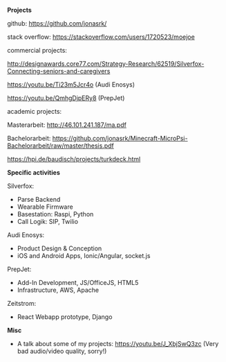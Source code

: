 **Projects**

github: https://github.com/jonasrk/

stack overflow: https://stackoverflow.com/users/1720523/moejoe

commercial projects:

http://designawards.core77.com/Strategy-Research/62519/Silverfox-Connecting-seniors-and-caregivers

https://youtu.be/Ti23m5Jcr4o (Audi Enosys)

https://youtu.be/QmhgDjpERy8 (PrepJet)

academic projects:

Masterarbeit: http://46.101.241.187/ma.pdf

Bachelorarbeit: https://github.com/jonasrk/Minecraft-MicroPsi-Bachelorarbeit/raw/master/thesis.pdf

https://hpi.de/baudisch/projects/turkdeck.html

**Specific activities**

Silverfox:
- Parse Backend
- Wearable Firmware
- Basestation: Raspi, Python
- Call Logik: SIP, Twilio

Audi Enosys:
- Product Design & Conception
- iOS and Android Apps, Ionic/Angular, socket.js

PrepJet:
- Add-In Development, JS/OfficeJS, HTML5
- Infrastructure, AWS, Apache

Zeitstrom:
- React Webapp prototype, Django

**Misc**

- A talk about some of my projects: https://youtu.be/J_XbjSwQ3zc (Very bad audio/video quality, sorry!)
